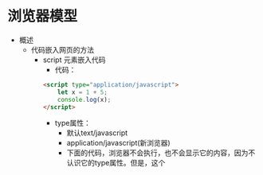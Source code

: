 浏览器模型
==========
+ 概述
  + 代码嵌入网页的方法
    + script 元素嵌入代码
      + 代码：
      ```html
      <script type="application/javascript">
          let x = 1 + 5;
          console.log(x);
      </script>
      ```
      + type属性：
        + 默认text/javascript
        + application/javascript(新浏览器)
        + 下面的代码，浏览器不会执行，也不会显示它的内容，因为不认识它的type属性。但是，这个<script>节点依然存在于 DOM 之中，可以使用<script>节点的text属性读出它的内容。
        ```html
        <!DOCTYPE html>
        <html lang="en">
        <head>
            <meta charset="UTF-8">
            <title>Title</title>
            <script id="mydata" type="x-custom-data">
                console.log('Hello World!');
            </script>
            <script>
                console.log(document.getElementById('mydata').text);
            </script>
        </head>
        <body>
        
        </body>
        </html>

        ```
    + script 元素加载外部脚本
      + 代码：
      ```html
      <script src="https://www.example.com/script.js" charset="UTF-8"></script>
      ```
      + 加载外部脚本和直接添加代码块，这两种方法不能混用
      + 为了防止攻击者篡改外部脚本，script标签允许设置一个integrity属性，写入该外部脚本的 Hash 签名，用来验证脚本的一致性
      ```html
      <script src="/assets/application.js"
        integrity="sha256-TvVUHzSfftWg1rcfL6TIJ0XKEGrgLyEq6lEpcmrG9qs=">
      </script>
      ```
    + 事件属性
      + 网页元素的事件属性（比如onclick和onmouseover），可以写入 JavaScript 代码。当指定事件发生时，就会调用这些代码。
      + 代码：
      ```html
      <button id="myBtn" onclick="console.log(this.id)">点击</button>
      <!--上面的事件属性代码只有一个语句。如果有多个语句，使用分号分隔即可-->
      ```
